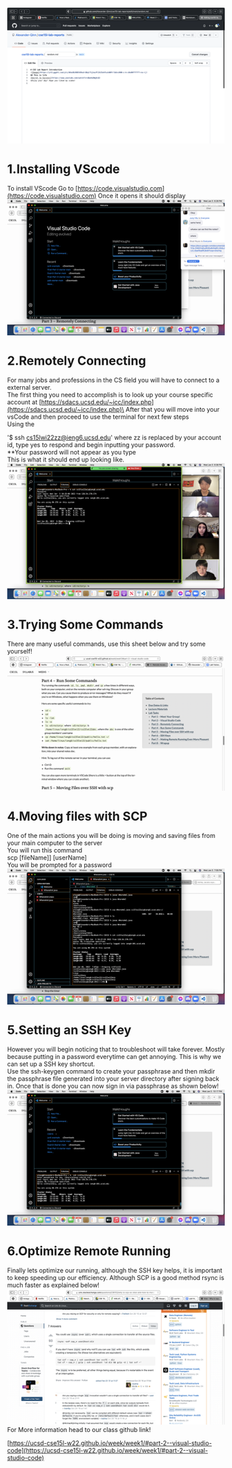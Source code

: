 ![Image](LabReport.png)

# 1.Installing VScode

To install VScode Go to [https://code.visualstudio.com](https://code.visualstudio.com) 
Once it opens it should display\
![Image](VSCODEstartpage.png)
<Br/>

# 2.Remotely Connecting

For many jobs and professions in the CS field you will have to connect to a external server.\
The first thing you need to accomplish is to look up your course specific account at [https://sdacs.ucsd.edu/~icc/index.php](https://sdacs.ucsd.edu/~icc/index.php)\
After that you will move into your vsCode and then proceed to use the terminal for next few steps\
Using the

'$ ssh cs15lwi22zz@ieng6.ucsd.edu\'
where zz is replaced by your account id, type yes to respond and begin inputting your password.\
**Your password will not appear as you type\
This is what it should end up looking like.
![Image](RealStep2.png)
<Br/>

# 3.Trying Some Commands

There are many useful commands, use this sheet below and try some yourself!
![Image](CommandList.png)
<Br/>

# 4.Moving files with SCP

One of the main actions you will be doing is moving and saving files from your main computer to the server\
You will run this command\
scp [fileName]] [userName]\
You will be prompted for a password\
![Image](Step2.png)
<Br/>

# 5.Setting an SSH Key

However you will begin noticing that to troubleshoot will take forever. Mostly because putting in a password everytime can get annoying. This is why we can set up a SSH key shortcut.\
Use the ssh-keygen command to create your passphrase and then mkdir the passphrase file generated into your server directory after signing back in. Once that is done you can now sign in via passphrase as shown below!
![Image](PassPhrase.png)
<Br/>

# 6.Optimize Remote Running

Finally lets optimize our running, although the SSH key helps, it is important to keep speeding up our efficiency. Although SCP is a good method rsync is much faster as explained below!
![Image](faster.png)
<Br/>
For More information head to our class github link!

[https://ucsd-cse15l-w22.github.io/week/week1/#part-2--visual-studio-code](https://ucsd-cse15l-w22.github.io/week/week1/#part-2--visual-studio-code)

